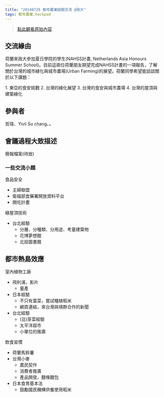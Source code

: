 ```yaml
---
title: "20140726 都市農業經驗交流 @政大"
tags: 都市農業,hackpad
---
```


> [點此觀看原始內容](https://g0v.hackpad.tw/bvwW5yhVQAo)


## 交流緣由

荷蘭來政大參加夏日學院的學生(NAHSS計畫, Netherlands Asia Honours Summer School)。目前這兩位荷蘭朋友期望完成NAHSS計畫的一項報告，了解關於台灣的城市綠化與城市農場(Urban Farming)的展望。荷蘭同學希望能談談關於以下課題：

1\. 東亞的食安挑戰
2\. 台灣的綠化展望
3\. 台灣的食安與城市農場
4\. 台灣的屋頂與建築綠化


## 參與者

哲瑋、Yivii Su
chang、__、__

## 會議過程大致描述


簡報檔案(待放)





### 一些交流小題


食品安全
- 主婦聯盟
- 衛福部食藥署開放資料平台
- 開吃計畫

綠屋頂技術
- 台北經驗
    - 分層、分種類、分用途、考量建築物
    - 花博夢想館
    - 北投圖書館

都市熱島效應
-

室內植物工廠
- 飛利浦，影片
    - 量產
- 日本經驗
    - 不只有葉菜，嘗試種植稻米
    - 網頁連結，來台灣與境群合作的新聞
- 台北經驗
    - (豆)芽菜經驗
    - 太平洋超市
    - 小單位的推廣

飲食習慣
- 荷蘭馬鈴薯
- 台灣小麥
    - 農民契作
    - 消費者推廣
    - 產品開發，麵條麵包
- 日本食育基本法
    - 鼓勵國民機構供餐使用稻米




